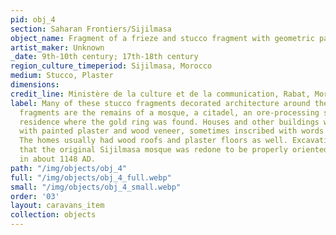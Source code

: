 ```yaml
---
pid: obj_4
section: Saharan Frontiers/Sijilmasa
object_name: Fragment of a frieze and stucco fragment with geometric pattern
artist_maker: Unknown
_date: 9th-10th century; 17th-18th century
region_culture_timeperiod: Sijilmasa, Morocco
medium: Stucco, Plaster
dimensions: 
credit_line: Ministère de la culture et de la communication, Rabat, Morocco
label: Many of these stucco fragments decorated architecture around the city. These
  fragments are the remains of a mosque, a citadel, an ore-processing site, and the
  residence where the gold ring was found. Houses and other buildings were decorated
  with painted plaster and wood veneer, sometimes inscribed with words from the Qur’an.
  The homes usually had wood roofs and plaster floors as well. Excavations reveal
  that the original Sijilmasa mosque was redone to be properly oriented towards Mecca
  in about 1148 AD.
path: "/img/objects/obj_4"
full: "/img/objects/obj_4_full.webp"
small: "/img/objects/obj_4_small.webp"
order: '03'
layout: caravans_item
collection: objects
---
```

